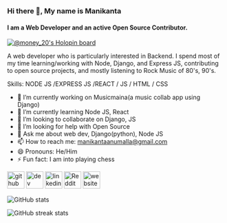 ### Hi there 👋, My name is Manikanta
#### I am a Web Developer and an active Open Source Contributor.
<!-- ![I am a Web Developer and an active Open Source Contributor.](https://github.com/Money-20/Money-20/blob/main/Black%20Technology%20LinkedIn%20Banner.png?raw=true) -->
[![@money_20's Holopin board](https://holopin.me/money_20)](https://holopin.io/@money_20)

A web developer who is particularly interested in Backend. I spend most of my time learning/working with Node, Django, and Express JS, contributing to open source projects, and mostly listening to Rock Music of 80's, 90's.

Skills: NODE JS /EXPRESS JS /REACT / JS / HTML / CSS

- 🔭 I’m currently working on Musicmaina(a music collab app using Django) 
- 🌱 I’m currently learning Node JS, React 
- 👯 I’m looking to collaborate on Django, JS 
- 🤔 I’m looking for help with Open Source 
- 💬 Ask me about web dev, Django(python), Node JS 
- 📫 How to reach me: manikantaanumalla@gmail.com 
- 😄 Pronouns: He/Him 
- ⚡ Fun fact: I am into playing chess 


[<img src='https://cdn.jsdelivr.net/npm/simple-icons@3.0.1/icons/github.svg' alt='github' height='40'>](https://github.com/Money-20)  [<img src='https://cdn.jsdelivr.net/npm/simple-icons@3.0.1/icons/dev-dot-to.svg' alt='dev' height='40'>](https://dev.to/money20)  [<img src='https://cdn.jsdelivr.net/npm/simple-icons@3.0.1/icons/linkedin.svg' alt='linkedin' height='40'>](https://www.linkedin.com/in/manikanta-a-b10413201/)  [<img src='https://cdn.jsdelivr.net/npm/simple-icons@3.0.1/icons/reddit.svg' alt='Reddit' height='40'>](https://www.reddit.com/user/Daa-Vinci__)  [<img src='https://cdn.jsdelivr.net/npm/simple-icons@3.0.1/icons/icloud.svg' alt='website' height='40'>](https://money-20.github.io/)  

![GitHub stats](https://github-readme-stats.vercel.app/api?username=Money-20&show_icons=true)  

![GitHub streak stats](https://streak-stats.demolab.com/?user=Money-20)  


